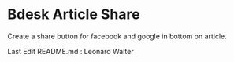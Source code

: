 Bdesk Article Share
====================

Create a share button for facebook and google in bottom on article.

Last Edit README.md : Leonard Walter